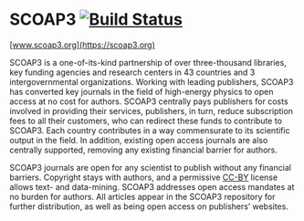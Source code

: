 # SCOAP3 [![Build Status](https://travis-ci.org/SCOAP3/scoap3-next.svg?branch=master)](https://travis-ci.org/SCOAP3/scoap3-next)
[www.scoap3.org](https://scoap3.org)

SCOAP3 is a one-of-its-kind partnership of over three-thousand libraries, key funding agencies and research centers in 43 countries and 3 intergovernmental organizations. Working with leading publishers, SCOAP3 has converted key journals in the field of high-energy physics to open access at no cost for authors. SCOAP3 centrally pays publishers for costs involved in providing their services, publishers, in turn, reduce subscription fees to all their customers, who can redirect these funds to contribute to SCOAP3. Each country contributes in a way commensurate to its scientific output in the field. In addition, existing open access journals are also centrally supported, removing any existing financial barrier for authors.

SCOAP3 journals are open for any scientist to publish without any financial barriers. Copyright stays with authors, and a permissive [CC-BY](https://creativecommons.org/licenses/by/4.0/) license allows text- and data-mining. SCOAP3 addresses open access mandates at no burden for authors. All articles appear in the SCOAP3 repository for further distribution, as well as being open access on publishers’ websites.
